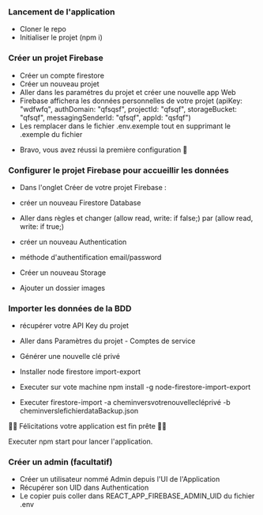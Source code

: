 ### Lancement de l'application 

- Cloner le repo
- Initialiser le projet (npm i)


### Créer un projet Firebase

- Créer un compte firestore
- Créer un nouveau projet 
- Aller dans les paramétres du projet et créer une nouvelle app Web
- Firebase affichera les données personnelles de votre projet (apiKey: "wdfwfq",
  authDomain: "qfsqsf",
  projectId: "qfsqf",
  storageBucket: "qfsqf",
  messagingSenderId: "qfsqf",
  appId: "qsfqf")
- Les remplacer dans le fichier .env.exemple tout en supprimant le .exemple du fichier

* Bravo, vous avez réussi la première configuration 🚀

### Configurer le projet Firebase pour accueillir les données

- Dans l'onglet Créer de votre projet Firebase :

- créer un nouveau Firestore Database 
- Aller dans règles et changer (allow read, write: if false;) par (allow read, write: if true;)

- créer un nouveau Authentication
- méthode d'authentification email/password

- Créer un nouveau Storage 
- Ajouter un dossier images



### Importer les données de la BDD

- récupérer votre API Key du projet
- Aller dans Paramètres du projet - Comptes de service
- Générer une nouvelle clé privé


- Installer node firestore import-export
- Executer sur vote machine npm install -g node-firestore-import-export
- Executer firestore-import -a cheminversvotrenouvellecléprivé -b cheminverslefichierdataBackup.json

🥳🎉 Félicitations votre application est fin prête 🎉🥳

 Executer npm start pour lancer l'application.

### Créer un admin (facultatif)

- Créer un utilisateur nommé Admin depuis l'UI de l'Application
- Récupérer son UID dans Authentication 
- Le copier puis coller dans REACT_APP_FIREBASE_ADMIN_UID du fichier .env